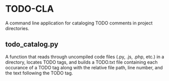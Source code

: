 # TODO-CLA
A command line application for cataloging TODO comments in project directories.

## todo_catalog.py
A function that reads through uncompiled code files (.py, .js, .php, etc.) in a directory, locates TODO tags, and builds a TODO.txt file containing each occurance of a TODO tag along with the relative file path, line number, and the text following the TODO tag.

